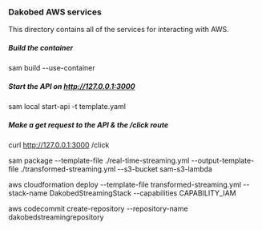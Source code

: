 ### Dakobed AWS services

This directory contains all of the services for interacting with AWS.  


##### Build the container
sam build --use-container

##### Start the API on http://127.0.0.1:3000
sam local start-api -t template.yaml

##### Make a get request to the API & the /click route

curl http://127.0.0.1:3000 /click

sam package --template-file ./real-time-streaming.yml --output-template-file ./transformed-streaming.yml --s3-bucket sam-s3-lambda

aws cloudformation deploy --template-file transformed-streaming.yml --stack-name DakobedStreamingStack --capabilities CAPABILITY_IAM


aws codecommit create-repository --repository-name dakobedstreamingrepository